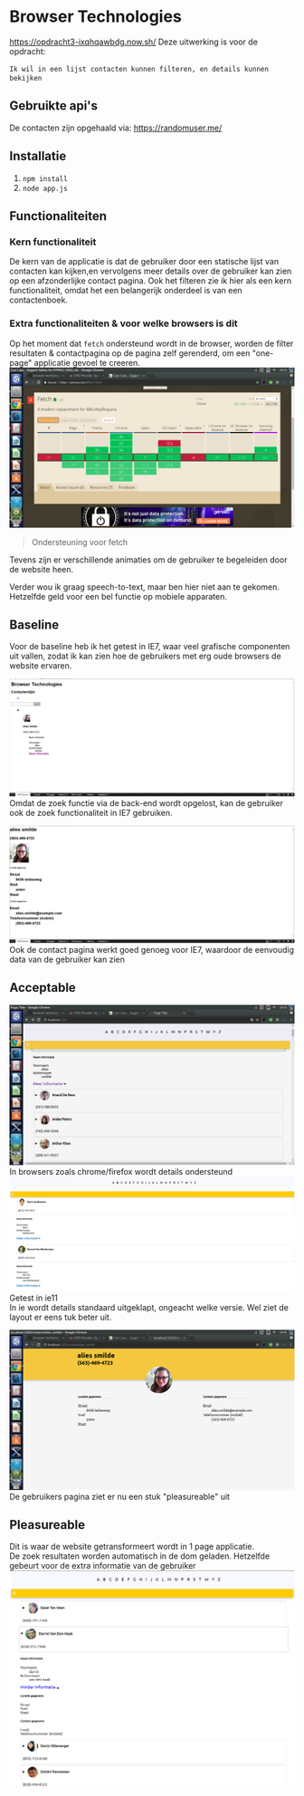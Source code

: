 # Browser Technologies
https://opdracht3-ixqhqawbdg.now.sh/
Deze uitwerking is voor de opdracht: 
```
Ik wil in een lijst contacten kunnen filteren, en details kunnen bekijken
```

## Gebruikte api's
De contacten zijn opgehaald via: https://randomuser.me/  

## Installatie
1. `npm install`
2. `node app.js` 

## Functionaliteiten
### Kern functionaliteit
De kern van de applicatie is dat de gebruiker door een statische lijst van contacten kan kijken,en vervolgens meer details over de gebruiker kan zien op een afzonderlijke contact pagina. Ook het filteren zie ik hier als een kern functionaliteit, omdat het een belangerijk onderdeel is van een contactenboek. 


### Extra functionaliteiten & voor welke browsers is dit
Op het moment dat `fetch` ondersteund wordt in de browser, worden de filter resultaten & contactpagina op de pagina zelf gerenderd, om een "one-page" applicatie gevoel te creeren.
![can-i-use-fetch](images/can-i-use-fetch.png)
> Ondersteuning voor fetch 

Tevens zijn er verschillende animaties om de gebruiker te begeleiden door de website heen.

Verder wou ik graag speech-to-text, maar ben hier niet aan te gekomen. Hetzelfde geld voor een bel functie op mobiele apparaten.

## Baseline
Voor de baseline heb ik het getest in IE7, waar veel grafische componenten uit vallen, zodat ik kan zien hoe de gebruikers met erg oude browsers de website ervaren. 

![baseline-search](images/baseline-search.PNG)
Omdat de zoek functie via de back-end wordt opgelost, kan de gebruiker ook de zoek functionaliteit in IE7 gebruiken.

![base-line-contact](images/baseline-contact.PNG)
Ook de contact pagina werkt goed genoeg voor IE7, waardoor de eenvoudig data van de gebruiker kan zien


## Acceptable
![acceptable](images/test.png)
In browsers zoals chrome/firefox wordt details ondersteund
![acceptable](images/acceptable-ie-homepage.png)
Getest in ie11  
In ie wordt details standaard uitgeklapt, ongeacht welke versie. Wel ziet de layout er eens tuk beter uit.  

![acceptable](images/acceptable.png)
De gebruikers pagina ziet er nu een stuk "pleasureable" uit

## Pleasureable
Dit is waar de website getransformeert wordt in 1 page applicatie.  
De zoek resultaten worden automatisch in de dom geladen. Hetzelfde gebeurt voor de extra informatie van de gebruiker
![pleasure](images/pritti.PNG)
